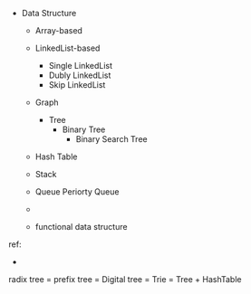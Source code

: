 
- Data Structure
    - Array-based
    - LinkedList-based
        - Single LinkedList
        - Dubly LinkedList
        - Skip LinkedList
    - Graph
        - Tree
            - Binary Tree
                - Binary Search Tree

    - Hash Table

    - Stack
    - Queue Periorty Queue
    - 



    - functional data structure



ref:
- [](http://opendatastructures.org/)




radix tree = prefix tree = Digital tree = Trie = Tree + HashTable